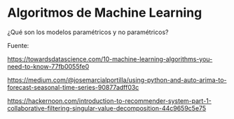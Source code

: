 # Algoritmos de Machine Learning 

¿Qué son los modelos paramétricos y no paramétricos?

Fuente:
    
https://towardsdatascience.com/10-machine-learning-algorithms-you-need-to-know-77fb0055fe0

https://medium.com/@josemarcialportilla/using-python-and-auto-arima-to-forecast-seasonal-time-series-90877adff03c

https://hackernoon.com/introduction-to-recommender-system-part-1-collaborative-filtering-singular-value-decomposition-44c9659c5e75
